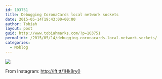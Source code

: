 ```yaml
---
id: 103751
title: Debugging CoronaCards local network sockets
date: 2015-05-14T19:43:00+00:00
author: Tobiah
layout: post
guid: http://www.tobiahmarks.com/?p=103751
permalink: /2015/05/14/debugging-coronacards-local-network-sockets/
categories:
  - Moblog
---
```

<div>
  <img src='https://i0.wp.com/scontent.cdninstagram.com/hphotos-xfa1/t51.2885-15/e15/11257880_987296907955296_723245319_n.jpg?w=660&#038;ssl=1' data-recalc-dims="1" /></p> 
  
  <div>
    From Instagram: <a href="http://ift.tt/1Hk8ry0">http://ift.tt/1Hk8ry0</a>
  </div>
</div>